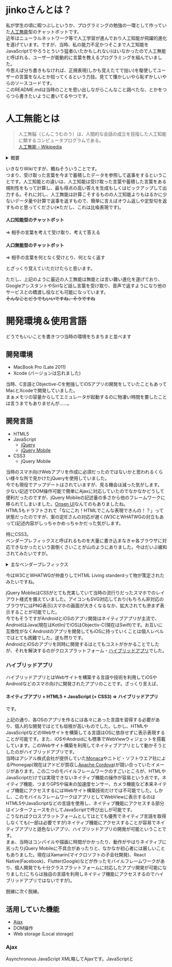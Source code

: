 # jinkoさんとは？
私が学生の頃に暇つぶしというか、プログラミングの勉強の一環として作っていた[人工無能](#人工無能とは)型のチャットボットです。  
近年はニューラルネットワーク等で人工学習が進んでおり人工知能が飛躍的進化を遂げています。ですが、当時、私の能力不足かつそこまで人工知能をJavaScriptでやろうとういう猛者(いたかもしれない)はいなかったので人工無能と呼ばれる、ユーザーが能動的に言葉を教えるプログラミングを組んでいました。  
今思えば分ち書きもなければ、正規表現(しかも覚えたてで拙い)を駆使してユーザーの言葉をなんとか拾ってくるという力技。見てて懐かしいやら恥ずかしいやらのソースコードです。  
このREADME.mdは当時のことを思い出しながらこんなこと調べたな、とかをつらつら書きたいように書いてるやつです。

# 人工無能とは
> 人工無脳（じんこうむのう）は、人間的な会話の成立を目指した人工知能に類するコンピュータプログラムである。  
> [人工無能 - Wikipedia](https://ja.wikipedia.org/wiki/%E4%BA%BA%E5%B7%A5%E7%84%A1%E8%84%B3)
<details>
<summary>概要</summary>
<blockquote>人工無脳は、ユーザーがキーボード等を通じて語りかけることで、何らかの返答を口語でアウトプットする。 コンピュータに対する人格や知性といった人間らしさの付与を最終到達点と考える研究分野には、人間の脳（ニューロン）の働きをコンピュータプログラムに置き換えて成長させ、コンピュータにコミュニケーション能力を獲得せしむる道が存在するが、ボトムアップ型とも通称される、自我や知性を持つ人工知能の構築には課題が多く、完成が容易でない。 そこで、コンピュータに言葉の意味を理解させるのではなく、インプットされた内容に対する自然な応答を事前に学習、蓄積させておく手法が考案された。 このような逆算的アプローチによって構成された人工知能をトップダウン型と称し、ここで解説する人工無脳や、コンピュータゲームにおいて自律行動するNPC、オートメイテッドのオブジェクト等が、その代表格として知られる。 したがって、予め用意された文章を選択的にアウトプットする手法により会話の成立を目指した、ある種の人工無脳であるGoogleアシスタントやSiri等は、人工知能ともうたわれている。 先述の通り、人工無脳はトップダウン的なアプローチによって人間らしさが構築されており、事前に準備されたユーザーが期待するであろうレスポンスをアウトプットするため、その応答からは、しばしば知性の存在を錯覚させる。 しかしながら大半の人工無脳は、収集した文章からキーワードを抽出（構文解析）し、内部のデータベースとマッチング（探索）して応答する手法を用いているため、人間の思考とは解に至るまでのプロセスが大きく異なる。<br>
<a href="https://ja.wikipedia.org/wiki/%E4%BA%BA%E5%B7%A5%E7%84%A1%E8%84%B3#概要">人工無能 - Wikipedia</a></blockquote></details>

いきなりWikiですが、概ねそういうことです。  
つまり、受け取った言葉を今まで蓄積したデータを参照して返事をするということです。人工知能との違いは、人工知能は受け取った言葉や蓄積した言葉をある規則性をもって計算し、最も得点の高い答えを生成もしくはピックアップして出力する。それに対し、人工無能は計算こそするものの人工知能よりもはるかに少ないデータ量や計算で返事を返すもので、簡単に言えばオウム返しや定型句を返すものと思ってください(※ただし、これは比喩表現です)。

#### 人口知能型のチャットボット
⇒ 相手の言葉を考えて受け取り、考えて答える
#### 人口無能型のチャットボット
⇒ 相手の言葉を何となく受けとり、何となく返す

とざっくり覚えていただけたらと思います。

ただし、上記のように最近の人工無能は無能とは言い難い進化を遂げており、GoogleアシスタントやSiriなど話し言葉を受け取り、音声で返すようになり他のサービスとの橋渡し役なども可能になっています。  
~~そんなことどうでもいいですね、そうですね~~

# 開発環境＆使用言語
どうでもいいことを書きつつ当時の環境をちまちまと並べます
## 開発環境
- MacBook Pro (Late 2011)
- Xcode (バージョンは忘れました) 

当時、C言語とObjective-Cを勉強してiOSアプリの開発をしていたこともあってMacとXcodeで開発していました。  
まぁメモリの容量からしてエミュレータが起動するのに物凄い時間を要したことは言うまでもありませんが……。

## 開発言語
- HTML5
- JavaScript
  - [jQuery](https://jquery.com/)
  - [jQuery Mobile](https://jquerymobile.com/)
- CSS3
  - jQuery Mobile

当時のスマホ向けWebアプリを作成に必須だったのではないかと思われるくらい様々な所で見かけたjQueryを使用していました。  
今でも現役でアップデートはされていますが、見る機会は減った気がします。  
少ない記述でDOM操作可能で簡単にAjaxに対応していたのでなかなかどうして便利だったのですが、jQuery Mobileの記述量の多さから他のフレームワークに移られてしまいました。[Onsen UI](https://ja.onsen.io/)なんてのもありましたね。  
HTML5もドラフトされて「なにこれ！HTMLでこんな表現できんの！？」って状態だったのですが、案の定IEさんの対応が遅く(W3CとWHATWGの対立もあって)記述内容がしっちゃかめっちゃかだった気がします。

特にCSS3。  
ベンダープレフィックスと呼ばれるものを大量に書き込まなきゃ各ブラウザに対応できなかったという面倒くさいことが山のようにありました。今はだいぶ緩和されてみたいですが。
<details>
  <summary>主なベンダープレフィックス</summary>
  <ul>
    <li><code>-moz-</code>&ensp;&ensp;&ensp;&ensp;Firefox</li>
    <li><code>-webkit-</code>&ensp;Google Chrome、Safari</li>
    <li><code>-o-</code>&ensp;&ensp;&ensp;&ensp;&ensp;&ensp;Opera</li>
    <li><code>-ms-</code>&ensp;&ensp;&ensp;&ensp;&ensp;Internet Explorer</li>
  </ul>
</details>

今はW3CとWHATWGが仲直りしてHTML Living standerdって物が策定されたみたいですね。

jQuery MoblieはCSSがとても充実していて当時の流行りだったスマホでのレイアウト様式を備えていました。アイコンもSVG対応しており(もちろん非対応のブラウザにはPNG表示)スマホの画面が大きくなるなか、拡大されても滲まず表示することが可能でした。  
今でもそうですがAndroidとiOSのアプリ開発はネイティブアプリが主流で、AndroidはJava(現在はKotlin)でiOSはObjectiv-C(現在はSwift)です。お互いに互換性がなくAndroidのアプリを開発してもiOSに持っていくことは個人レベルではとても困難でした。逆も然りです。  
AndroidとiOSのアプリを同時に開発するはとてもコストがかかることでしたが、それを解決するのがクロスプラットフォーム・[ハイブリッドアプリ](#ハイブリッドアプリ)でした。

### ハイブリッドアプリ
ハイブリッドアプリとはWebサイトを構築する言語や技術を利用してiOSやAndroidなどのスマホ向けに開発されたアプリのことです。ざっくり言えば、
#### ネイティブアプリ + HTML5 + JavaScript (+ CSS3) ⇒ ハイブリッドアプリ
です。

上記の通り、各OSのアプリを作るには各々にあった言語を習得する必要があり、個人的な開発ではとても垣根が高いものでした。しかし、HTMLやJavaScriptなどのWebサイトを構築してる言語はOSに依存せずに表示表現することが可能です。また、iOSやAndroidにも標準でWebViewウィジェットを搭載しています。このWebサイト構築を利用してネイティブアプリとして動かそうとしたのがハイブリッドアプリです。  
当時はアシアル株式会社が提供していた[Monaca](https://ja.monaca.io/)やニトビ・ソフトウエア社によるPhonegap(現在はアドビが買収し[Apache Cordova](https://cordova.apache.org/))が競い合っていたイメージがあります。この二つのモバイルフレームワークのすごいところが、HTMLやJavaScriptだけでは実現できないネイティブ機能の操作が容易という点です。ネイティブ機能、つまりGPSや端末の加速度センサー、カメラ機能など本来ネイティブ機能にアクセスするにはWebサイト構築技術だけでは不可能でした。しかし、このモバイルフレームワークはアプリとしてWebViewに表示するのはHTML5やJavaScriptなどの言語を使用し、ネイティブ機能にアクセスする部分はインターフェースを介してJavaScriptで呼び出しが可能です。  
こうなればクロスプラットフォームとしてはとても優秀でネイティブ言語を取得しなくても(一部は必要ですが)ネイティブ機能にアクセスすることが容易でネイティブアプリと遜色ないアプリ、ハイブリッドアプリの開発が可能ということです。  
まぁ、当時はコンパイルや描画に時間がかかったり、動作がやはりネイティブに劣ったりjQuery Mobileに不具合があったりと、なかなか初心者には厳しいこともありました。現在はXamarin(マイクロソフトの子会社開発)、React Native(Facebook)、Flutter(Google)などが作ったモバイルフレームワークがあり、個人開発でも十分クラスプラットフォームに対応したアプリ開発が可能になりました(こちらは独自の言語を利用しネイティブ機能にアクセスするのでハイブリッドアプリではないですが)。

脱線に次ぐ脱線。

## 活用していた機能
- [Ajax](#Ajax)
- DOM操作
- Web storage (Local storage)

### Ajax
Asynchronous JavaScript XML略してAjaxです。JavaScriptと
